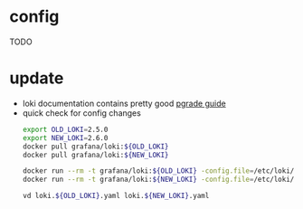 # 

# config
TODO

# update
- loki documentation contains pretty good [pgrade guide](https://grafana.com/docs/loki/latest/upgrading/)
- quick check for config changes
    ```sh
    export OLD_LOKI=2.5.0
    export NEW_LOKI=2.6.0
    docker pull grafana/loki:${OLD_LOKI}
    docker pull grafana/loki:${NEW_LOKI}

    docker run --rm -t grafana/loki:${OLD_LOKI} -config.file=/etc/loki/local-config.yaml -print-config-stderr 2>&1 | sed '/Starting Loki/q' > loki.${OLD_LOKI}.yaml
    docker run --rm -t grafana/loki:${NEW_LOKI} -config.file=/etc/loki/local-config.yaml -print-config-stderr 2>&1 | sed '/Starting Loki/q' > loki.${NEW_LOKI}.yaml

    vd loki.${OLD_LOKI}.yaml loki.${NEW_LOKI}.yaml
    ```
